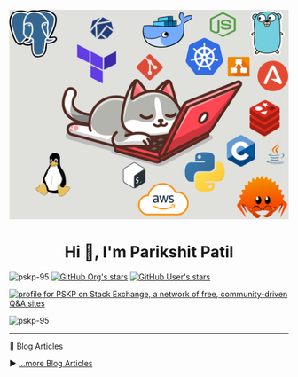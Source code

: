 [![MasterHead](https://raw.githubusercontent.com/PSKP-95/PSKP-95/master/Lazy-Cat.png)](https://avabodha.in)
<h1 align="center">Hi 👋, I'm Parikshit Patil</h1>
<p align="left"> <img src="https://komarev.com/ghpvc/?username=pskp-95&label=Profile%20views&color=0e75b6&logo=github&style=for-the-badge" alt="pskp-95" />
<a href="https://github.com/lets-learn-it"><img alt="GitHub Org's stars" src="https://img.shields.io/github/stars/lets-learn-it?style=for-the-badge&logo=github&label=stars%2Flets-learn-it"></a>
<a href="https://github.com/PSKP-95"><img alt="GitHub User's stars" src="https://img.shields.io/github/stars/pskp-95?logo=github&style=for-the-badge&label=stars%2Fpskp-95">
</a>

<a href="https://stackexchange.com/users/11613849"><img src="https://stackexchange.com/users/flair/11613849.png?theme=dark" width="208" height="58" alt="profile for PSKP on Stack Exchange, a network of free, community-driven Q&amp;A sites" title="profile for PSKP on Stack Exchange, a network of free, community-driven Q&amp;A sites"></a>
</p>

<p align="left"><img src="https://github-profile-trophy.vercel.app/?username=pskp-95&theme=alduin&row=1" alt="pskp-95" /></p>

---

📘 Blog Articles

<!-- BLOG-POST-LIST:START -->

<!-- BLOG-POST-LIST:END -->

▶️ [...more Blog Articles](https://avabodha.in)

